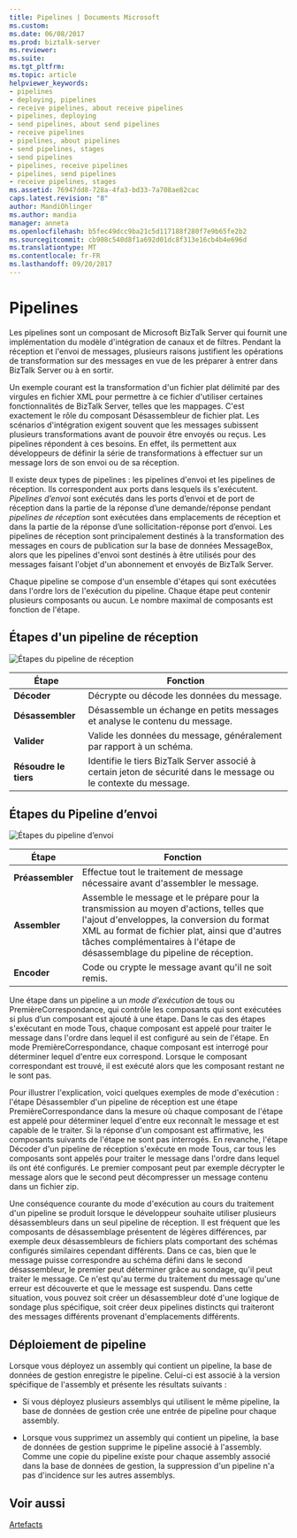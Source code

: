 ```yaml
---
title: Pipelines | Documents Microsoft
ms.custom: 
ms.date: 06/08/2017
ms.prod: biztalk-server
ms.reviewer: 
ms.suite: 
ms.tgt_pltfrm: 
ms.topic: article
helpviewer_keywords:
- pipelines
- deploying, pipelines
- receive pipelines, about receive pipelines
- pipelines, deploying
- send pipelines, about send pipelines
- receive pipelines
- pipelines, about pipelines
- send pipelines, stages
- send pipelines
- pipelines, receive pipelines
- pipelines, send pipelines
- receive pipelines, stages
ms.assetid: 76947dd8-728a-4fa3-bd33-7a708ae82cac
caps.latest.revision: "8"
author: MandiOhlinger
ms.author: mandia
manager: anneta
ms.openlocfilehash: b5fec49dcc9ba21c5d117188f280f7e9b65fe2b2
ms.sourcegitcommit: cb908c540d8f1a692d01dc8f313e16cb4b4e696d
ms.translationtype: MT
ms.contentlocale: fr-FR
ms.lasthandoff: 09/20/2017
---
```

# <a name="pipelines"></a>Pipelines
Les pipelines sont un composant de Microsoft BizTalk Server qui fournit une implémentation du modèle d'intégration de canaux et de filtres. Pendant la réception et l'envoi de messages, plusieurs raisons justifient les opérations de transformation sur des messages en vue de les préparer à entrer dans BizTalk Server ou à en sortir.  
  
 Un exemple courant est la transformation d'un fichier plat délimité par des virgules en fichier XML pour permettre à ce fichier d'utiliser certaines fonctionnalités de BizTalk Server, telles que les mappages. C'est exactement le rôle du composant Désassembleur de fichier plat. Les scénarios d'intégration exigent souvent que les messages subissent plusieurs transformations avant de pouvoir être envoyés ou reçus. Les pipelines répondent à ces besoins. En effet, ils permettent aux développeurs de définir la série de transformations à effectuer sur un message lors de son envoi ou de sa réception.  
  
 Il existe deux types de pipelines : les pipelines d'envoi et les pipelines de réception. Ils correspondent aux ports dans lesquels ils s'exécutent. *Pipelines d’envoi* sont exécutés dans les ports d’envoi et de port de réception dans la partie de la réponse d’une demande/réponse pendant *pipelines de réception* sont exécutées dans emplacements de réception et dans la partie de la réponse d’une sollicitation-réponse port d’envoi. Les pipelines de réception sont principalement destinés à la transformation des messages en cours de publication sur la base de données MessageBox, alors que les pipelines d'envoi sont destinés à être utilisés pour des messages faisant l'objet d'un abonnement et envoyés de BizTalk Server.  
  
 Chaque pipeline se compose d'un ensemble d'étapes qui sont exécutées dans l'ordre lors de l'exécution du pipeline. Chaque étape peut contenir plusieurs composants ou aucun. Le nombre maximal de composants est fonction de l'étape.  
  
## <a name="receive-pipeline-stages"></a>Étapes d'un pipeline de réception  
 ![Étapes du pipeline de réception](../core/media/arch-pipe-receive.gif "arch_pipe_receive")  
  
|Étape|Fonction|  
|-----------|-------------|  
|**Décoder**|Décrypte ou décode les données du message.|  
|**Désassembler**|Désassemble un échange en petits messages et analyse le contenu du message.|  
|**Valider**|Valide les données du message, généralement par rapport à un schéma.|  
|**Résoudre le tiers**|Identifie le tiers BizTalk Server associé à certain jeton de sécurité dans le message ou le contexte du message.|  
  
## <a name="send-pipeline-stages"></a>Étapes du Pipeline d’envoi  
 ![Étapes du pipeline d’envoi](../core/media/arch-pipe-send.gif "arch_pipe_send")  
  
|Étape|Fonction|  
|-----------|-------------|  
|**Préassembler**|Effectue tout le traitement de message nécessaire avant d'assembler le message.|  
|**Assembler**|Assemble le message et le prépare pour la transmission au moyen d'actions, telles que l'ajout d'enveloppes, la conversion du format XML au format de fichier plat, ainsi que d'autres tâches complémentaires à l'étape de désassemblage du pipeline de réception.|  
|**Encoder**|Code ou crypte le message avant qu'il ne soit remis.|  
  
 Une étape dans un pipeline a un *mode d’exécution* de tous ou PremièreCorrespondance, qui contrôle les composants qui sont exécutées si plus d’un composant est ajouté à une étape. Dans le cas des étapes s'exécutant en mode Tous, chaque composant est appelé pour traiter le message dans l'ordre dans lequel il est configuré au sein de l'étape. En mode PremièreCorrespondance, chaque composant est interrogé pour déterminer lequel d'entre eux correspond. Lorsque le composant correspondant est trouvé, il est exécuté alors que les composant restant ne le sont pas.  
  
 Pour illustrer l'explication, voici quelques exemples de mode d'exécution : l'étape Désassembler d'un pipeline de réception est une étape PremièreCorrespondance dans la mesure où chaque composant de l'étape est appelé pour déterminer lequel d'entre eux reconnaît le message et est capable de le traiter. Si la réponse d'un composant est affirmative, les composants suivants de l'étape ne sont pas interrogés. En revanche, l'étape Décoder d'un pipeline de réception s'exécute en mode Tous, car tous les composants sont appelés pour traiter le message dans l'ordre dans lequel ils ont été configurés. Le premier composant peut par exemple décrypter le message alors que le second peut décompresser un message contenu dans un fichier zip.  
  
 Une conséquence courante du mode d'exécution au cours du traitement d'un pipeline se produit lorsque le développeur souhaite utiliser plusieurs désassembleurs dans un seul pipeline de réception. Il est fréquent que les composants de désassemblage présentent de légères différences, par exemple deux désassembleurs de fichiers plats comportant des schémas configurés similaires cependant différents. Dans ce cas, bien que le message puisse correspondre au schéma défini dans le second désassembleur, le premier peut déterminer grâce au sondage, qu'il peut traiter le message. Ce n'est qu'au terme du traitement du message qu'une erreur est découverte et que le message est suspendu. Dans cette situation, vous pouvez soit créer un désassembleur doté d'une logique de sondage plus spécifique, soit créer deux pipelines distincts qui traiteront des messages différents provenant d'emplacements différents.  
  
## <a name="pipeline-deployment"></a>Déploiement de pipeline  
 Lorsque vous déployez un assembly qui contient un pipeline, la base de données de gestion enregistre le pipeline. Celui-ci est associé à la version spécifique de l'assembly et présente les résultats suivants :  
  
-   Si vous déployez plusieurs assemblys qui utilisent le même pipeline, la base de données de gestion crée une entrée de pipeline pour chaque assembly.  
  
-   Lorsque vous supprimez un assembly qui contient un pipeline, la base de données de gestion supprime le pipeline associé à l'assembly. Comme une copie du pipeline existe pour chaque assembly associé dans la base de données de gestion, la suppression d'un pipeline n'a pas d'incidence sur les autres assemblys.  
  
## <a name="see-also"></a>Voir aussi  
 [Artefacts](../core/artifacts.md)